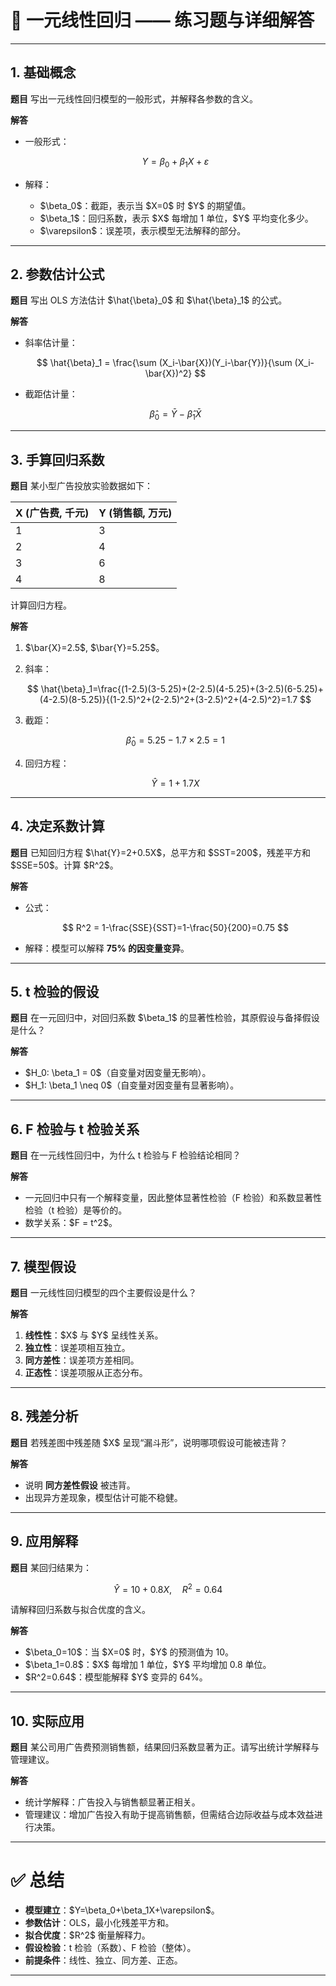 

# 📘 一元线性回归 —— 练习题与详细解答

---

## 1. 基础概念

**题目**
写出一元线性回归模型的一般形式，并解释各参数的含义。

**解答**

* 一般形式：

  $$
  Y = \beta_0 + \beta_1 X + \varepsilon
  $$
* 解释：

  * \$\beta\_0\$：截距，表示当 \$X=0\$ 时 \$Y\$ 的期望值。
  * \$\beta\_1\$：回归系数，表示 \$X\$ 每增加 1 单位，\$Y\$ 平均变化多少。
  * \$\varepsilon\$：误差项，表示模型无法解释的部分。

---

## 2. 参数估计公式

**题目**
写出 OLS 方法估计 \$\hat{\beta}\_0\$ 和 \$\hat{\beta}\_1\$ 的公式。

**解答**

* 斜率估计量：

  $$
  \hat{\beta}_1 = \frac{\sum (X_i-\bar{X})(Y_i-\bar{Y})}{\sum (X_i-\bar{X})^2}
  $$
* 截距估计量：

  $$
  \hat{\beta}_0 = \bar{Y} - \hat{\beta}_1 \bar{X}
  $$

---

## 3. 手算回归系数

**题目**
某小型广告投放实验数据如下：

| X (广告费, 千元) | Y (销售额, 万元) |
| ----------- | ----------- |
| 1           | 3           |
| 2           | 4           |
| 3           | 6           |
| 4           | 8           |

计算回归方程。

**解答**

1. \$\bar{X}=2.5\$, \$\bar{Y}=5.25\$。
2. 斜率：

   $$
   \hat{\beta}_1=\frac{(1-2.5)(3-5.25)+(2-2.5)(4-5.25)+(3-2.5)(6-5.25)+(4-2.5)(8-5.25)}{(1-2.5)^2+(2-2.5)^2+(3-2.5)^2+(4-2.5)^2}=1.7
   $$
3. 截距：

   $$
   \hat{\beta}_0=5.25-1.7\times 2.5=1
   $$
4. 回归方程：

   $$
   \hat{Y}=1+1.7X
   $$

---

## 4. 决定系数计算

**题目**
已知回归方程 \$\hat{Y}=2+0.5X\$，总平方和 \$SST=200\$，残差平方和 \$SSE=50\$。计算 \$R^2\$。

**解答**

* 公式：

  $$
  R^2 = 1-\frac{SSE}{SST}=1-\frac{50}{200}=0.75
  $$
* 解释：模型可以解释 **75% 的因变量变异**。

---

## 5. t 检验的假设

**题目**
在一元回归中，对回归系数 \$\beta\_1\$ 的显著性检验，其原假设与备择假设是什么？

**解答**

* \$H\_0: \beta\_1 = 0\$（自变量对因变量无影响）。
* \$H\_1: \beta\_1 \neq 0\$（自变量对因变量有显著影响）。

---

## 6. F 检验与 t 检验关系

**题目**
在一元线性回归中，为什么 t 检验与 F 检验结论相同？

**解答**

* 一元回归中只有一个解释变量，因此整体显著性检验（F 检验）和系数显著性检验（t 检验）是等价的。
* 数学关系：\$F = t^2\$。

---

## 7. 模型假设

**题目**
一元线性回归模型的四个主要假设是什么？

**解答**

1. **线性性**：\$X\$ 与 \$Y\$ 呈线性关系。
2. **独立性**：误差项相互独立。
3. **同方差性**：误差项方差相同。
4. **正态性**：误差项服从正态分布。

---

## 8. 残差分析

**题目**
若残差图中残差随 \$X\$ 呈现“漏斗形”，说明哪项假设可能被违背？

**解答**

* 说明 **同方差性假设** 被违背。
* 出现异方差现象，模型估计可能不稳健。

---

## 9. 应用解释

**题目**
某回归结果为：

$$
\hat{Y}=10+0.8X, \quad R^2=0.64
$$

请解释回归系数与拟合优度的含义。

**解答**

* \$\beta\_0=10\$：当 \$X=0\$ 时，\$Y\$ 的预测值为 10。
* \$\beta\_1=0.8\$：\$X\$ 每增加 1 单位，\$Y\$ 平均增加 0.8 单位。
* \$R^2=0.64\$：模型能解释 \$Y\$ 变异的 64%。

---

## 10. 实际应用

**题目**
某公司用广告费预测销售额，结果回归系数显著为正。请写出统计学解释与管理建议。

**解答**

* 统计学解释：广告投入与销售额显著正相关。
* 管理建议：增加广告投入有助于提高销售额，但需结合边际收益与成本效益进行决策。

---

# ✅ 总结

* **模型建立**：\$Y=\beta\_0+\beta\_1X+\varepsilon\$。
* **参数估计**：OLS，最小化残差平方和。
* **拟合优度**：\$R^2\$ 衡量解释力。
* **假设检验**：t 检验（系数）、F 检验（整体）。
* **前提条件**：线性、独立、同方差、正态。

---



